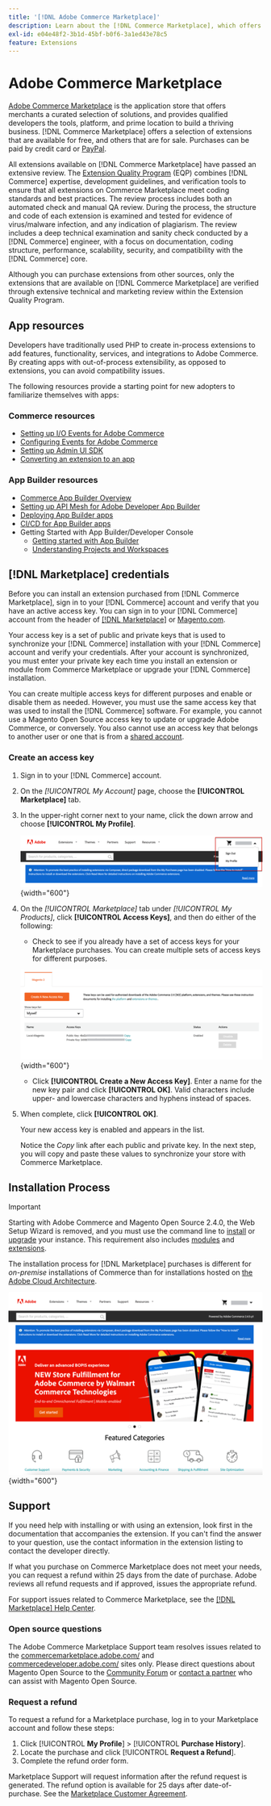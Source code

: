 ```yaml
---
title: '[!DNL Adobe Commerce Marketplace]'
description: Learn about the [!DNL Commerce Marketplace], which offers merchants a curated selection of solutions, and provides qualified developers the tools, platform, and prime location to build a thriving business.
exl-id: e04e48f2-3b1d-45bf-b0f6-3a1ed43e78c5
feature: Extensions
---
```

# Adobe Commerce Marketplace

[Adobe Commerce Marketplace][1] is the application store that offers merchants a curated selection of solutions, and provides qualified developers the tools, platform, and prime location to build a thriving business. [!DNL Commerce Marketplace] offers a selection of extensions that are available for free, and others that are for sale. Purchases can be paid by credit card or [PayPal][2].

All extensions available on [!DNL Commerce Marketplace] have passed an extensive review. The [Extension Quality Program][3] (EQP) combines [!DNL Commerce] expertise, development guidelines, and verification tools to ensure that all extensions on Commerce Marketplace meet coding standards and best practices. The review process includes both an automated check and manual QA review. During the process, the structure and code of each extension is examined and tested for evidence of virus/malware infection, and any indication of plagiarism. The review includes a deep technical examination and sanity check conducted by a [!DNL Commerce] engineer, with a focus on documentation, coding structure, performance, scalability, security, and compatibility with the [!DNL Commerce] core.

Although you can purchase extensions from other sources, only the extensions that are available on [!DNL Commerce Marketplace] are verified through extensive technical and marketing review within the Extension Quality Program.

## App resources

Developers have traditionally used PHP to create in-process extensions to add features, functionality, services, and integrations to Adobe Commerce. By creating apps with out-of-process extensibility, as opposed to extensions, you can avoid compatibility issues.

The following resources provide a starting point for new adopters to familiarize themselves with apps:

### Commerce resources

-  [Setting up I/O Events for Adobe Commerce](https://developer.adobe.com/commerce/extensibility/events/)
-  [Configuring Events for Adobe Commerce](https://developer.adobe.com/commerce/extensibility/events/configure-commerce/)
-  [Setting up Admin UI SDK](https://developer.adobe.com/commerce/extensibility/admin-ui-sdk/)
-  [Converting an extension to an app](https://developer.adobe.com/commerce/extensibility/app-development/#how-do-i-port-an-extension-into-an-app)

### App Builder resources

-  [Commerce App Builder Overview](https://developer.adobe.com/commerce/extensibility/app-development/)
-  [Setting up API Mesh for Adobe Developer App Builder](https://developer.adobe.com/graphql-mesh-gateway/gateway/getting-started/)
-  [Deploying App Builder apps](https://developer.adobe.com/app-builder/docs/guides/deployment/)
-  [CI/CD for App Builder apps](https://developer.adobe.com/app-builder/docs/guides/deployment/ci_cd_for_firefly_apps/)
-  Getting Started with App Builder/Developer Console
   -  [Getting started with App Builder](https://developer.adobe.com/app-builder/docs/getting_started/)
   -  [Understanding Projects and Workspaces](https://developer.adobe.com/app-builder/docs/resources/videos/exploring/projects-and-workspaces/)

## [!DNL Marketplace] credentials

Before you can install an extension purchased from [!DNL Commerce Marketplace], sign in to your [!DNL Commerce] account and verify that you have an active access key. You can sign in to your [!DNL Commerce] account from the header of [[!DNL Marketplace]][1] or [Magento.com][6].

Your access key is a set of public and private keys that is used to synchronize your [!DNL Commerce] installation with your [!DNL Commerce] account and verify your credentials. After your account is synchronized, you must enter your private key each time you install an extension or module from Commerce Marketplace or upgrade your [!DNL Commerce] installation.

You can create multiple access keys for different purposes and enable or disable them as needed. However, you must use the same access key that was used to install the [!DNL Commerce] software. For example, you cannot use a Magento Open Source access key to update or upgrade Adobe Commerce, or conversely. You also cannot use an access key that belongs to another user or one that is from a [shared account](commerce-account-share.md).

### Create an access key

1. Sign in to your [!DNL Commerce] account.

1. On the _[!UICONTROL My Account]_ page, choose the **[!UICONTROL Marketplace]** tab.

1. In the upper-right corner next to your name, click the down arrow and choose **[!UICONTROL My Profile]**.

    ![Your [!DNL Marketplace] profile](./assets/marketplace-profile.png){width="600"}

1. On the _[!UICONTROL Marketplace]_ tab under _[!UICONTROL My Products]_, click **[!UICONTROL Access Keys]**, and then do either of the following:

    - Check to see if you already have a set of access keys for your Marketplace purchases. You can create multiple sets of access keys for different purposes.

    ![Access Keys](./assets/access-keys.png){width="600"}

    - Click **[!UICONTROL Create a New Access Key]**. Enter a name for the new key pair and click **[!UICONTROL OK]**. Valid characters include upper- and lowercase characters and hyphens instead of spaces.

1. When complete, click **[!UICONTROL OK]**.

    Your new access key is enabled and appears in the list.

    Notice the _Copy_ link after each public and private key. In the next step, you will copy and paste these values to synchronize your store with Commerce Marketplace.

## Installation Process

>[!IMPORTANT]
>
>Starting with Adobe Commerce and Magento Open Source 2.4.0, the Web Setup Wizard is removed, and you must use the command line to [install](https://experienceleague.adobe.com/docs/commerce-operations/installation-guide/advanced.html) or [upgrade](https://experienceleague.adobe.com/docs/commerce-operations/upgrade-guide/implementation/perform-upgrade.html) your instance. This requirement also includes [modules](https://experienceleague.adobe.com/docs/commerce-operations/upgrade-guide/modules/upgrade.html) and [extensions](https://experienceleague.adobe.com/docs/commerce-operations/installation-guide/tutorials/extensions.html).

The installation process for [!DNL Marketplace] purchases is different for _on-premise_ installations of Commerce than for installations hosted on [the Adobe Cloud Architecture][4].

![Commerce Marketplace](./assets/marketplace.png){width="600"}

## Support

If you need help with installing or with using an extension, look first in the documentation that accompanies the extension. If you can't find the answer to your question, use the contact information in the extension listing to contact the developer directly.

If what you purchase on Commerce Marketplace does not meet your needs, you can request a refund within 25 days from the date of purchase. Adobe reviews all refund requests and if approved, issues the appropriate refund.

For support issues related to Commerce Marketplace, see the [[!DNL Marketplace] Help Center][5].

### Open source questions

The Adobe Commerce Marketplace Support team resolves issues related to the [commercemarketplace.adobe.com/](https://commercemarketplace.adobe.com/) and [commercedeveloper.adobe.com/](https://commercedeveloper.adobe.com/) sites only. Please direct questions about Magento Open Source to the [Community Forum](https://community.magento.com/) or [contact a partner](https://business.adobe.com/products/magento/partners.html) who can assist with Magento Open Source.

### Request a refund

To request a refund for a Marketplace purchase, log in to your Marketplace account and follow these steps:

1. Click [!UICONTROL **My Profile**] > [!UICONTROL **Purchase History**].
1. Locate the purchase and click [!UICONTROL **Request a Refund**].
1. Complete the refund order form.

Marketplace Support will request information after the refund request is generated. The refund option is available for 25 days after date-of-purchase. See the [Marketplace Customer Agreement](https://www.adobe.com/legal/terms/enterprise-licensing/magento-legacy-terms.html).

[1]: https://marketplace.magento.com/
[2]: https://www.paypal.com/us/home
[3]: https://developer.adobe.com/commerce/marketplace/guides/sellers/extension-quality-program/
[4]: https://www.adobe.com/commerce/magento/enterprise.html
[5]: https://marketplacesupport.magento.com/hc/en-us
[6]: https://business.adobe.com/products/magento/magento-commerce.html
